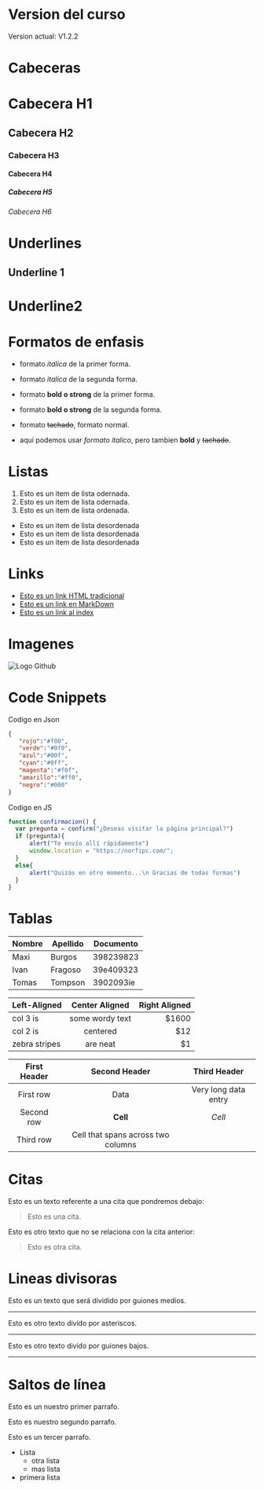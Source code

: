 # Version del curso 
Version actual: V1.2.2

# Cabeceras
# Cabecera H1
## Cabecera H2
### Cabecera H3
#### Cabecera H4
##### Cabecera H5
###### Cabecera H6



# Underlines
Underline 1
--------------

Underline2
===============

# Formatos de enfasis
- formato *italica* de la primer forma. 
- formato _italica_ de la segunda forma.

- formato **bold o strong** de la primer forma.
- formato __bold o strong__ de la segunda forma.

- formato ~~tachado~~, formato normal.
- aqui podemos usar *formato italico*, pero tambien **bold** y ~~tachado~~.

# Listas

1. Esto es un item de lista odernada.
2. Esto es un item de lista odernada.
3. Esto es un item de lista ordenada.

- Esto es un item  de lista desordenada
- Esto es un item  de lista desordenada
- Esto es un item  de lista desordenada

# Links
- <a href="http://www.google.com">Esto es un link HTML tradicional</a>
- [Esto es un link en MarkDown](http://www.google.com)
- [Esto es un link al index](index.html)

# Imagenes
![Logo Github](https://camo.githubusercontent.com/aa80319b202545ecfb312dcc597f4728839e12f4c880566e9f06325355c06889/68747470733a2f2f63646e2e69636f6e73636f75742e636f6d2f69636f6e2f667265652f706e672d3235362f6769746875622d3135342d3637353637352e706e67)

# Code Snippets
Codigo en Json
 ```JSON
 {
    "rojo":"#f00",
    "verde":"#0f0",
    "azul":"#00f",
    "cyan":"#0ff",
    "magenta":"#f0f",
    "amarillo":"#ff0",
    "negro":"#000"
}
 ```
 Codigo en JS
  ```Javascript
function confirmacion() {
	var pregunta = confirm("¿Deseas visitar la página principal?")
	if (pregunta){
		alert("Te envío allí rápidamente")
		window.location = "https://norfipc.com/";
	}
	else{
		alert("Quizás en otro momento...\n Gracias de todas formas")
	}
}
  ```
  # Tablas
  | Nombre | Apellido | Documento | 
  | ------ | -------- | --------- |
  | Maxi   | Burgos   | 398239823 |
  | Ivan   | Fragoso  | 39e409323 |
  | Tomas  | Tompson  | 3902093ie |

| Left-Aligned  | Center Aligned  | Right Aligned |
| :------------ |:---------------:| -------------:|
| col 3 is      | some wordy text | $1600         |
| col 2 is      | centered        | $12           |
| zebra stripes | are neat        | $1            |

| First Header  | Second Header | Third Header         |
| :------------: | :-----------: | :-------------------: |
| First row     | Data          | Very long data entry |
| Second row    | **Cell**      | *Cell*               |
| Third row     | Cell that spans across two columns  ||


# Citas
Esto es un texto referente a una cita que pondremos debajo:
> Esto es una cita.

Esto es otro texto que no se relaciona con la cita anterior:
> Esto es otra cita.

# Lineas divisoras
Esto es un texto que será dividido por guiones medios.

---
Esto es otro texto divido por asteriscos.

***


Esto es otro texto divido por guiones bajos.

___

# Saltos de línea
Esto es un nuestro primer parrafo.

Esto es nuestro segundo parrafo.

Esto es un tercer parrafo.
- Lista
    - otra lista
    - mas lista
- primera lista 